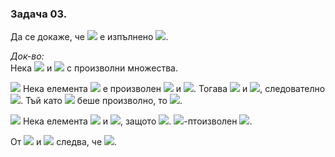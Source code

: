 ### Задача 03. 
Да се докаже, че <img src="https://latex.codecogs.com/svg.latex?\Large&space;\forall{A,B}"> е изпълнено <img src="https://latex.codecogs.com/svg.latex?\Large&space;A\setminus{B}=A\setminus{(A\cap{B})|">.

*Док-во:* <br>
Нека <img src="https://latex.codecogs.com/svg.latex?\Large&space;A"> и <img src="https://latex.codecogs.com/svg.latex?\Large&space;B"> с произволни множества.

<img src="https://latex.codecogs.com/svg.latex?\Large&space;(\subseteq)"> Нека елемента <img src="https://latex.codecogs.com/svg.latex?\Large&space;x\in{A\setminus{B}}"> е произволен <img src="https://latex.codecogs.com/svg.latex?\Large&space;\Rightarrow{x\in{A}}"> и <img src="https://latex.codecogs.com/svg.latex?\Large&space;x\notin{B}">. Тогава <img src="https://latex.codecogs.com/svg.latex?\Large&space;x\in{A\cap{B}}"> и <img src="https://latex.codecogs.com/svg.latex?\Large&space;x\in{A}">, следователно <img src="https://latex.codecogs.com/svg.latex?\Large&space;x\in{A}\setminus{(A\cap{B})}">. Тъй като <img src="https://latex.codecogs.com/svg.latex?\Large&space;x"> беше произволно, то <img src="https://latex.codecogs.com/svg.latex?\Large&space;A\setminus{B}\subseteq{A\setminus{(A\cap{B})}}">.

<img src="https://latex.codecogs.com/svg.latex?\Large&space;(\supseteq)"> Нека елемента <img src="https://latex.codecogs.com/svg.latex?\Large&space;y\in{A\setminus{(A\cap{B})}}\Rightarrow{y\in{A}}"> и <img src="https://latex.codecogs.com/svg.latex?\Large&space;\underbrace{y\notin{A\cap{B}}}_{}\Rightarrow{y\notin{B}}">, защото <img src="https://latex.codecogs.com/svg.latex?\Large&space;y\in{A}\Rightarrow{y\in{A\setminus{B}}}">. <img src="https://latex.codecogs.com/svg.latex?\Large&space;y">-птоизволен <img src="https://latex.codecogs.com/svg.latex?\Large&space;\Rightarrow{A\setminus{(A\cap{B})}}\subseteq{A\setminus{B}}">.

От <img src="https://latex.codecogs.com/svg.latex?\Large&space;(\subseteq)"> и <img src="https://latex.codecogs.com/svg.latex?\Large&space;(\supseteq)"> следва, че <img src="https://latex.codecogs.com/svg.latex?\Large&space;A\setminus{B}=A\setminus{(A\cap{B})|">.
